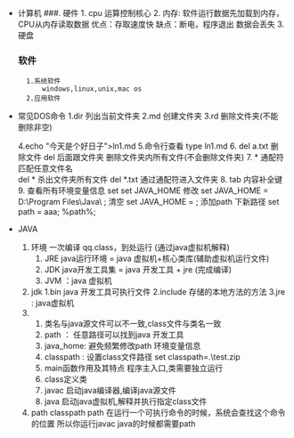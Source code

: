 - 计算机
    ###. 硬件
        1. cpu 运算控制核心
        2. 内存: 软件运行数据先加载到内存，
            CPU从内存读取数据
            优点：存取速度快
            缺点：断电，程序退出 数据会丢失
        3. 硬盘
    ### 软件
        1.系统软件
            windows,linux,unix,mac os
        2.应用软件
- 常见DOS命令
    1.dir 列出当前文件夹
    2.md  创建文件夹
    3.rd 删除文件夹(不能删除非空)
      
    4.echo "今天是个好日子">ln1.md 
    5.命令行查看 type ln1.md
    6. del a.txt 删除文件
        del 后面跟文件夹 删除文件夹内所有文件(不会删除文件夹)
    7. * 通配符匹配任意文件名  
        del * 杀出文件夹所有文件
        del *.txt
        通过通配符进入文件夹
    8. tab 内容补全键
    9. 查看所有环境变量信息 set
        set JAVA_HOME
        修改 set JAVA_HOME = D:\Program Files\Java\ ;
        清空 set JAVA_HOME = ;
        添加path 下新路径  set path = aaa; %path%;
- JAVA
    1. 环境
        一次编译 qq.class，到处运行 (通过java虚拟机解释)
        1. JRE java运行环境 = java 虚拟机+核心类库(辅助虚拟机运行文件)
        2. JDK java开发工具集 = java 开发工具 + jre  (完成编译)
        3. JVM ：java 虚拟机
    2. jdk
        1.bin  java 开发工具可执行文件
        2.include   存储的本地方法的方法
        3.jre : java虚拟机
    3. 
        1. 类名与java源文件可以不一致,class文件与类名一致
        2. path ： 任意路径可以找到java 开发工具
        3. java_home: 避免频繁修改path 环境变量信息
        4. classpath : 设置class文件路径
            set classpath=.\test.zip
        5. main函数作用及其特点
            程序主入口,类需要独立运行
        6. class定义类
        7. javac 启动java编译器,编译java源文件
        8. java 启动java虚拟机,解释并执行指定class文件
    4. path classpath
        path 在运行一个可执行命令的时候，系统会查找这个命令的位置
      所以你运行javac  java的时候都需要path